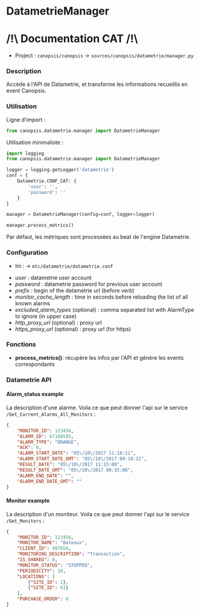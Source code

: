 # DatametrieManager

# /!\ Documentation CAT /!\

 * Project : `canopsis/canopsis` -> `sources/canopsis/datametrie/manager.py`

### Description

Accède à l'API de Datametrie, et transforme les informations recueillis en event Canopsis.

### Utilisation

Ligne d'import :

```python
from canopsis.datametrie.manager import DatametrieManager
```

Utilisation minimaliste :

```python
import logging
from canopsis.datametrie.manager import DatametrieManager

logger = logging.getLogger('datametrie')
conf = {
    Datametrie.CONF_CAT: {
        'user': '',
        'password': ''
    }
}

manager = DatametrieManager(config=conf, logger=logger)

manager.process_metrics()
```

Par défaut, les métriques sont processées au beat de l'engine Datametrie.

### Configuration

 * Ini : -> `etc/datametrie/datametrie.conf`

 - *user* : datametrie user account
 - *password* : datametrie password for previous user account
 - *prefix* : begin of the datametrie url (before verb)
 - *monitor_cache_length* : time in seconds before reloading the list of all known alarms
 - *excluded_alarm_types* (optional) : comma separated list with AlarmType to ignore (in upper case)
 - *http_proxy_url* (optional) : proxy url
 - *https_proxy_url* (optional) : proxy url (for https)

### Fonctions

 - **process_metrics()**: récupère les infos par l'API et génère les events correspondants


### Datametrie API

#### Alarm_status example

La description d'une alarme. Voila ce que peut donner l'api sur le service `/Get_Current_Alarms_All_Monitors` :

```json
{
	"MONITOR_ID": 123456,
	"ALARM_ID": 67108585,
	"ALARM_TYPE": "ORANGE",
	"ACK": 0,
	"ALARM_START_DATE": "05\/10\/2017 11:18:11",
	"ALARM_START_DATE_GMT": "05\/10\/2017 09:18:11",
	"RESULT_DATE": "05\/10\/2017 11:15:00",
	"RESULT_DATE_GMT": "05\/10\/2017 09:15:00",
	"ALARM_END_DATE": "",
	"ALARM_END_DATE_GMT": ""
}
```

#### Monitor example

La description d'un moniteur. Voila ce que peut donner l'api sur le service `/Get_Monitors` :

```json
{
	"MONITOR_ID": 123456,
	"MONITOR_NAME": "Bateaux",
	"CLIENT_ID": 987654,
	"MONITORING_DESCRIPTION": "Transaction",
	"IS_SHARED": 0,
	"MONITOR_STATUS": "STOPPED",
	"PERIODICITY": 10,
	"LOCATIONS": [
		{"SITE_ID": 1},
		{"SITE_ID": 61}
	],
	"PURCHASE_ORDER": 0
}
```
